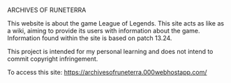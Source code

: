 ARCHIVES OF RUNETERRA

This website is about the game League of Legends. This site acts as like as a wiki, aiming to provide its users with information about the game.
Information found within the site is based on patch 13.24.

This project is intended for my personal learning and does not intend to commit copyright infringement.


To access this site: https://archivesofruneterra.000webhostapp.com/
